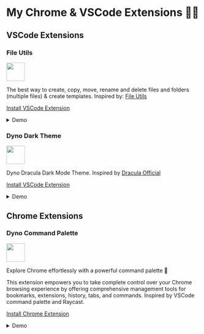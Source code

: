 # My Chrome & VSCode Extensions 🧑‍💻

## VSCode Extensions

### File Utils

<img src="./.imgs/fu-icon.png" width="48px" />

The best way to create, copy, move, rename and delete files and folders (multiple files) & create templates. Inspired by: [File Utils](https://marketplace.visualstudio.com/items?itemName=sleistner.vscode-fileutils)

[Install VSCode Extension](https://marketplace.visualstudio.com/items?itemName=dyno-nguyen.vscode-dynofileutils)

<details>
  <summary>Demo</summary>

![Photo](./.imgs/3.gif)
![Photo](./.imgs/1.png)
![Photo](./.imgs/2.png)

</details>

### Dyno Dark Theme

<img src="./.imgs/ddt-icon.png" width="48px" />

Dyno Dracula Dark Mode Theme. Inspired by [Dracula Official](https://marketplace.visualstudio.com/items?itemName=dracula-theme.theme-dracula)

[Install VSCode Extension](https://marketplace.visualstudio.com/items?itemName=dyno-nguyen.dyno-dark-mode)

<details>
  <summary>Demo</summary>

![Dyno Dark Theme](./.imgs/dyno-dark-theme.png)

</details>

## Chrome Extensions

### Dyno Command Palette

<img src="./.imgs/dcp-icon.png" width="48px" />

Explore Chrome effortlessly with a powerful command palette 🚀

This extension empowers you to take complete control over your Chrome browsing experience by offering comprehensive management tools for bookmarks, extensions, history, tabs, and commands. Inspired by VSCode command palette and Raycast.

[Install Chrome Extension](https://chromewebstore.google.com/detail/dyno-command-palette/pecgnckollojbdbpklfjiojddlpmdgim?hl=en)

<details>
  <summary>Demo</summary>

![Photo](./.imgs/dcp-screenshot1.png)
![Photo](./.imgs/dcp-screenshot2.png)
![Photo](./.imgs/dcp-screenshot3.png)

</details>
